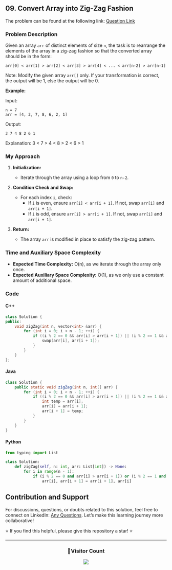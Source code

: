 ## 09. Convert Array into Zig-Zag Fashion

The problem can be found at the following link: [Question Link](https://www.geeksforgeeks.org/problems/convert-array-into-zig-zag-fashion1638/1)

### Problem Description

Given an array `arr` of distinct elements of size `n`, the task is to rearrange the elements of the array in a zig-zag fashion so that the converted array should be in the form:
```
arr[0] < arr[1] > arr[2] < arr[3] > arr[4] < ... < arr[n-2] > arr[n-1]
```
Note: Modify the given array `arr[]` only. If your transformation is correct, the output will be 1, else the output will be 0.

**Example:**

Input:
```
n = 7
arr = [4, 3, 7, 8, 6, 2, 1]
```
Output:
```
3 7 4 8 2 6 1
```
Explanation:
3 < 7 > 4 < 8 > 2 < 6 > 1
### My Approach

1. **Initialization:**
   - Iterate through the array using a loop from `0` to `n-2`.

2. **Condition Check and Swap:**
   - For each index `i`, check:
     - If `i` is even, ensure `arr[i] < arr[i + 1]`. If not, swap `arr[i]` and `arr[i + 1]`.
     - If `i` is odd, ensure `arr[i] > arr[i + 1]`. If not, swap `arr[i]` and `arr[i + 1]`.

3. **Return:**
   - The array `arr` is modified in place to satisfy the zig-zag pattern.

### Time and Auxiliary Space Complexity

- **Expected Time Complexity:** O(n), as we iterate through the array only once.
- **Expected Auxiliary Space Complexity:** O(1), as we only use a constant amount of additional space.

### Code

#### C++

```cpp
class Solution {
public:
    void zigZag(int n, vector<int> &arr) {
        for (int i = 0; i < n - 1; ++i) {
            if ((i % 2 == 0 && arr[i] > arr[i + 1]) || (i % 2 == 1 && arr[i] < arr[i + 1])) {
                swap(arr[i], arr[i + 1]);
            }
        }
    }
};
```

#### Java

```java
class Solution {
    public static void zigZag(int n, int[] arr) {
        for (int i = 0; i < n - 1; ++i) {
            if ((i % 2 == 0 && arr[i] > arr[i + 1]) || (i % 2 == 1 && arr[i] < arr[i + 1])) {
                int temp = arr[i];
                arr[i] = arr[i + 1];
                arr[i + 1] = temp;
            }
        }
    }
}
```

#### Python

```python
from typing import List

class Solution:
    def zigZag(self, n: int, arr: List[int]) -> None:
        for i in range(n - 1):
            if (i % 2 == 0 and arr[i] > arr[i + 1]) or (i % 2 == 1 and arr[i] < arr[i + 1]):
                arr[i], arr[i + 1] = arr[i + 1], arr[i]
```

## Contribution and Support

For discussions, questions, or doubts related to this solution, feel free to connect on LinkedIn: [Any Questions](https://www.linkedin.com/in/het-patel-8b110525a/). Let’s make this learning journey more collaborative!

⭐ If you find this helpful, please give this repository a star! ⭐

---

<div align="center">
  <h3><b>📍Visitor Count</b></h3>
</div>

<p align="center">
  <img src="https://profile-counter.glitch.me/Hunterdii/count.svg" />
</p>
